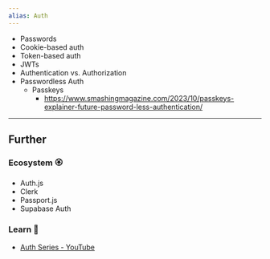 ```yaml
---
alias: Auth
---
```

- Passwords
- Cookie-based auth
- Token-based auth
- JWTs
- Authentication vs. Authorization
- Passwordless Auth
    - Passkeys
        - https://www.smashingmagazine.com/2023/10/passkeys-explainer-future-password-less-authentication/

---
## Further
### Ecosystem 🏵

- Auth.js
- Clerk
- Passport.js
- Supabase Auth
### Learn 🧠

- [Auth Series - YouTube](https://invidious.tiekoetter.com/playlist?list=PLkZYeFmDuaN2pZOuMWjIfvZ6v2ZFp2jyK)